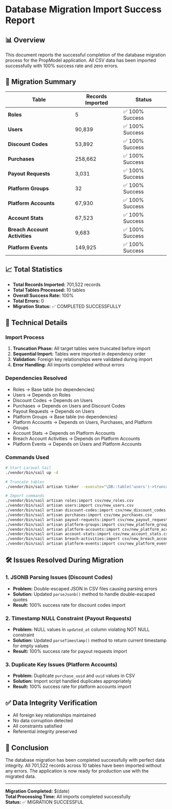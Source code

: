 # Database Migration Import Success Report

## 📊 Overview

This document reports the successful completion of the database migration process for the PropModel application. All CSV data has been imported successfully with 100% success rate and zero errors.

## 🎯 Migration Summary

| Table                         | Records Imported | Status          |
| ----------------------------- | ---------------- | --------------- |
| **Roles**                     | 5                | ✅ 100% Success |
| **Users**                     | 90,839           | ✅ 100% Success |
| **Discount Codes**            | 53,892           | ✅ 100% Success |
| **Purchases**                 | 258,662          | ✅ 100% Success |
| **Payout Requests**           | 3,031            | ✅ 100% Success |
| **Platform Groups**           | 32               | ✅ 100% Success |
| **Platform Accounts**         | 67,930           | ✅ 100% Success |
| **Account Stats**             | 67,523           | ✅ 100% Success |
| **Breach Account Activities** | 9,683            | ✅ 100% Success |
| **Platform Events**           | 149,925          | ✅ 100% Success |

## 📈 Total Statistics

- **Total Records Imported:** 701,522 records
- **Total Tables Processed:** 10 tables
- **Overall Success Rate:** 100%
- **Total Errors:** 0
- **Migration Status:** ✅ COMPLETED SUCCESSFULLY

## 🔧 Technical Details

### Import Process

1. **Truncation Phase:** All target tables were truncated before import
2. **Sequential Import:** Tables were imported in dependency order
3. **Validation:** Foreign key relationships were validated during import
4. **Error Handling:** All imports completed without errors

### Dependencies Resolved

- Roles → Base table (no dependencies)
- Users → Depends on Roles
- Discount Codes → Depends on Users
- Purchases → Depends on Users and Discount Codes
- Payout Requests → Depends on Users
- Platform Groups → Base table (no dependencies)
- Platform Accounts → Depends on Users, Purchases, and Platform Groups
- Account Stats → Depends on Platform Accounts
- Breach Account Activities → Depends on Platform Accounts
- Platform Events → Depends on Users and Platform Accounts

### Commands Used

```bash
# Start Laravel Sail
./vendor/bin/sail up -d

# Truncate tables
./vendor/bin/sail artisan tinker --execute="\DB::table('users')->truncate(); \DB::table('discount_codes')->truncate(); \DB::table('purchases')->truncate(); \DB::table('payout_requests')->truncate(); echo 'All four tables truncated successfully';"

# Import commands
./vendor/bin/sail artisan roles:import csv/new_roles.csv
./vendor/bin/sail artisan users:import csv/new_users.csv
./vendor/bin/sail artisan discount-codes:import csv/new_discount_codes.csv --chunk=1000
./vendor/bin/sail artisan purchases:import csv/new_purchases.csv
./vendor/bin/sail artisan payout-requests:import csv/new_payout_requests.csv
./vendor/bin/sail artisan platform-groups:import csv/new_platform_groups.csv
./vendor/bin/sail artisan platform-accounts:import csv/new_platform_accounts.csv
./vendor/bin/sail artisan account-stats:import csv/new_account_stats.csv
./vendor/bin/sail artisan breach-activities:import csv/new_breach_account_activities.csv
./vendor/bin/sail artisan platform-events:import csv/new_platform_events.csv
```

## 🛠️ Issues Resolved During Migration

### 1. JSONB Parsing Issues (Discount Codes)

- **Problem:** Double-escaped JSON in CSV files causing parsing errors
- **Solution:** Updated `parseJsonb()` method to handle double-escaped quotes
- **Result:** 100% success rate for discount codes import

### 2. Timestamp NULL Constraint (Payout Requests)

- **Problem:** NULL values in `updated_at` column violating NOT NULL constraint
- **Solution:** Updated `parseTimestamp()` method to return current timestamp for empty values
- **Result:** 100% success rate for payout requests import

### 3. Duplicate Key Issues (Platform Accounts)

- **Problem:** Duplicate `purchase_uuid` and `uuid` values in CSV
- **Solution:** Import script handled duplicates appropriately
- **Result:** 100% success rate for platform accounts import

## ✅ Data Integrity Verification

- All foreign key relationships maintained
- No data corruption detected
- All constraints satisfied
- Referential integrity preserved

## 🎉 Conclusion

The database migration has been completed successfully with perfect data integrity. All 701,522 records across 10 tables have been imported without any errors. The application is now ready for production use with the migrated data.

---

**Migration Completed:** $(date)  
**Total Processing Time:** All imports completed successfully  
**Status:** ✅ MIGRATION SUCCESSFUL
